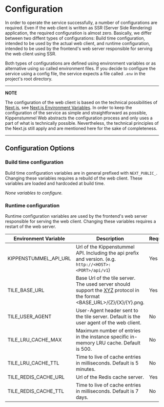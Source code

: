 # Configuration

In order to operate the service successfully, a number of configurations are required.
Even if the web client is written as SSR (Server Side Rendering) application, the
required configuration is almost zero. Basically, we differ between two diffent types
of configurations: Build time configuration, intended to be used by the actual web client,
and runtime configuration, intended to be used by the frontend's web server responsible
for serving the web client using SSR.

Both types of configurations are defined using environment variables or as alternative
using so called environment files. If you decide to configure the service using a
config file, the service expects a file called `.env` in the project's root directory.

---

**NOTE**

The configuration of the web client is based on the technical possibilities of
[Next.js](https://nextjs.org/), see
[Next.js Environment Variables](https://nextjs.org/docs/pages/building-your-application/configuring/environment-variables).
In order to keep the configuration of the service as simple and straightforward as possible,
Kippenstummel Web abstracts the configuration process and only uses a part of what is technically
possible. Nevertheless, the technical principles of the Next.js still apply and are mentioned
here for the sake of completeness.

---

## Configuration Options

### Build time configuration

Build time configuration variables are in general prefixed with `NEXT_PUBLIC_`. Changing these variables
requires a rebuild of the web client. These variables are loaded and hardcoded at build time.

_None variables to configure._

### Runtime configuration

Runtime configuration variables are used by the frontend's web server responsible for serving the web client. Changing these variables
requires a restart of the web server.

| Environment Variable  | Description                                                                                                                                                           | Required |
| --------------------- | --------------------------------------------------------------------------------------------------------------------------------------------------------------------- | -------- |
| KIPPENSTUMMEL_API_URL | Url of the Kippenstummel API. Including the api prefix and version. (e.g. `http://<HOST>:<PORT>/api/v1`)                                                              | Yes      |
| TILE_BASE_URL         | Base Url of the tile server. The used server should support the [XYZ](https://en.wikipedia.org/wiki/Tiled_web_map) protocol in the format <BASE_URL>/{Z}/{X}/{Y}.png. | Yes      |
| TILE_USER_AGENT       | User-Agent header sent to the tile server. Default is the user agent of the web client.                                                                               | No       |
| TILE_LRU_CACHE_MAX    | Maximum number of entries in the instance specific in-memory LRU cache. Default is 500.                                                                               | No       |
| TILE_LRU_CACHE_TTL    | Time to live of cache entries in milliseconds. Default is 5 minutes.                                                                                                  | No       |
| TILE_REDIS_CACHE_URL  | Url of the Redis cache server.                                                                                                                                        | Yes      |
| TILE_REDIS_CACHE_TTL  | Time to live of cache entries in milliseconds. Default is 7 days.                                                                                                     | No       |
